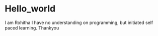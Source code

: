 # Hello_world
I am Rohitha
I have no understanding on programming, but initiated self paced learning.
Thankyou
